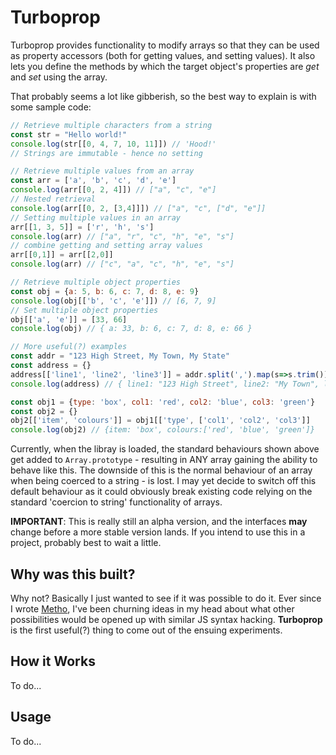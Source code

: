 # Turboprop

Turboprop provides functionality to modify arrays so that they can be used as property accessors (both for getting values, and setting values). It also lets you define the methods by which the target object's properties are *get* and *set* using the array.

That probably seems a lot like gibberish, so the best way to explain is with some sample code:
```js
// Retrieve multiple characters from a string
const str = "Hello world!"
console.log(str[[0, 4, 7, 10, 11]]) // 'Hood!'
// Strings are immutable - hence no setting

// Retrieve multiple values from an array
const arr = ['a', 'b', 'c', 'd', 'e']
console.log(arr[[0, 2, 4]]) // ["a", "c", "e"]
// Nested retrieval
console.log(arr[[0, 2, [3,4]]]) // ["a", "c", ["d", "e"]]
// Setting multiple values in an array
arr[[1, 3, 5]] = ['r', 'h', 's']
console.log(arr) // ["a", "r", "c", "h", "e", "s"]
// combine getting and setting array values
arr[[0,1]] = arr[[2,0]]
console.log(arr) // ["c", "a", "c", "h", "e", "s"]

// Retrieve multiple object properties
const obj = {a: 5, b: 6, c: 7, d: 8, e: 9}
console.log(obj[['b', 'c', 'e']]) // [6, 7, 9]
// Set multiple object properties
obj[['a', 'e']] = [33, 66]
console.log(obj) // { a: 33, b: 6, c: 7, d: 8, e: 66 }

// More useful(?) examples
const addr = "123 High Street, My Town, My State"
const address = {}
address[['line1', 'line2', 'line3']] = addr.split(',').map(s=>s.trim())
console.log(address) // { line1: "123 High Street", line2: "My Town", line3: "My State" }

const obj1 = {type: 'box', col1: 'red', col2: 'blue', col3: 'green'}
const obj2 = {}
obj2[['item', 'colours']] = obj1[['type', ['col1', 'col2', 'col3']]
console.log(obj2) // {item: 'box', colours:['red', 'blue', 'green']}

```

Currently, when the libray is loaded, the standard behaviours shown above get added to `Array.prototype` - resulting in ANY array gaining the ability to behave like this. The downside of this is the normal behaviour of an array when being coerced to a string - is lost. I may yet decide to switch off this default behaviour as it could obviously break existing code relying on the standard 'coercion to string' functionality of arrays.



**IMPORTANT**: This is really still an alpha version, and the interfaces **may** change before a more stable version lands. If you intend to use this in a project, probably best to wait a little.



## Why was this built?

Why not? Basically I just wanted to see if it was possible to do it. Ever since I wrote [Metho](https://github.com/jonrandy/metho), I've been churning ideas in my head about what other possibilities would be opened up with similar JS syntax hacking. **Turboprop** is the first useful(?) thing to come out of the ensuing experiments.



## How it Works

To do...



## Usage

To do...

